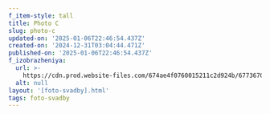 ```yaml
---
f_item-style: tall
title: Photo C
slug: photo-c
updated-on: '2025-01-06T22:46:54.437Z'
created-on: '2024-12-31T03:04:44.471Z'
published-on: '2025-01-06T22:46:54.437Z'
f_izobrazheniya:
  url: >-
    https://cdn.prod.website-files.com/674ae4f0760015211c2d924b/677367073a0129d66ea1717e_AMmmhgzA7UU.jpg
  alt: null
layout: '[foto-svadby].html'
tags: foto-svadby
---
```



